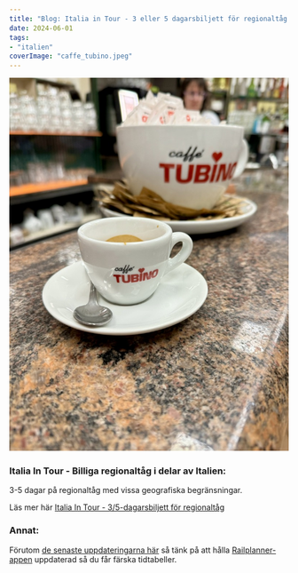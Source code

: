 ```yaml
---
title: "Blog: Italia in Tour - 3 eller 5 dagarsbiljett för regionaltåg (2024-06-01)"
date: 2024-06-01
tags:
- "italien"
coverImage: "caffe_tubino.jpeg"
---
```


![](images/italia-in-tour-3-eller-5-dagarsbiljett_2.jpeg?w=768)

### Italia In Tour - Billiga regionaltåg i delar av Italien:

3-5 dagar på regionaltåg med vissa geografiska begränsningar.

Läs mer här [Italia In Tour - 3/5-dagarsbiljett för regionaltåg](https://www.trainfo.eu/italia-in-tour-3-5-dagarsbiljett-for-regionaltag/)

### Annat:

Förutom [de senaste uppdateringarna här](https://www.trainfo.eu/2024/05/29/den-tagluffartid-nu-kommer/) så tänk på att hålla [Railplanner-appen](https://www.trainfo.eu/railplanner-appen/) uppdaterad så du får färska tidtabeller.
